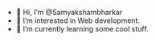 - 👋 Hi, I’m @Samyakshambharkar
- 👀 I’m interested in Web development.
- 🌱 I’m currently learning some cool stuff.



<!---
Samyakshambharkar/Samyakshambharkar is a ✨ special ✨ repository because its `README.md` (this file) appears on your GitHub profile.
You can click the Preview link to take a look at your changes.
--->
